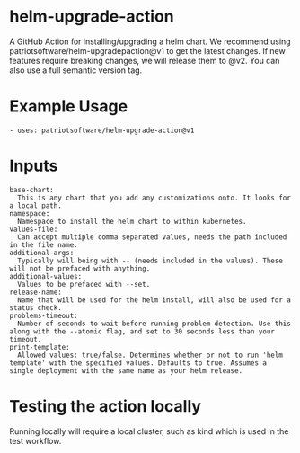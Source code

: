 # helm-upgrade-action
A GitHub Action for installing/upgrading a helm chart. We recommend using patriotsoftware/helm-upgradepaction@v1 to get the latest changes. If new features require breaking changes, we will release them to @v2. You can also use a full semantic version tag.

# Example Usage
```- uses: patriotsoftware/helm-upgrade-action@v1```
# Inputs
```
base-chart:
  This is any chart that you add any customizations onto. It looks for a local path.
namespace:
  Namespace to install the helm chart to within kubernetes.
values-file:
  Can accept multiple comma separated values, needs the path included in the file name.
additional-args:
  Typically will being with -- (needs included in the values). These will not be prefaced with anything.
additional-values:
  Values to be prefaced with --set.
release-name:
  Name that will be used for the helm install, will also be used for a status check.
problems-timeout:
  Number of seconds to wait before running problem detection. Use this along with the --atomic flag, and set to 30 seconds less than your timeout.
print-template:
  Allowed values: true/false. Determines whether or not to run 'helm template' with the specified values. Defaults to true. Assumes a single deployment with the same name as your helm release.
```

# Testing the action locally
Running locally will require a local cluster, such as kind which is used in the test workflow.
